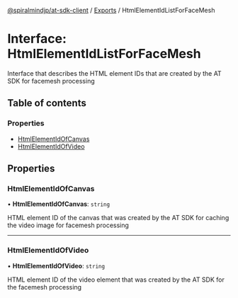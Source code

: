[@spiralmindjp/at-sdk-client](../README.md) / [Exports](../modules.md) / HtmlElementIdListForFaceMesh

# Interface: HtmlElementIdListForFaceMesh

Interface that describes the HTML element IDs that are created by the AT SDK for facemesh processing

## Table of contents

### Properties

- [HtmlElementIdOfCanvas](HtmlElementIdListForFaceMesh.md#htmlelementidofcanvas)
- [HtmlElementIdOfVideo](HtmlElementIdListForFaceMesh.md#htmlelementidofvideo)

## Properties

### HtmlElementIdOfCanvas

• **HtmlElementIdOfCanvas**: `string`

HTML element ID of the canvas that was created by the AT SDK for caching the video image for facemesh processing

___

### HtmlElementIdOfVideo

• **HtmlElementIdOfVideo**: `string`

HTML element ID of the video element that was created by the AT SDK for the facemesh processing
